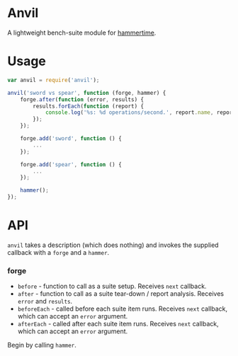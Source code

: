 # Anvil

A lightweight bench-suite module for [hammertime](https://github.com/tlivings/hammertime).

# Usage

```javascript
var anvil = require('anvil');

anvil('sword vs spear', function (forge, hammer) {
    forge.after(function (error, results) {
        results.forEach(function (report) {
            console.log('%s: %d operations/second.', report.name, report.ops);
        });
    });

    forge.add('sword', function () {
        ...
    });

    forge.add('spear', function () {
        ...
    });

    hammer();
});
```

# API

`anvil` takes a description (which does nothing) and invokes the supplied callback with a `forge` and a `hammer`.

### forge

* `before` - function to call as a suite setup. Receives `next` callback.
* `after` - function to call as a suite tear-down / report analysis. Receives `error` and `results`.
* `beforeEach` - called before each suite item runs. Receives `next` callback, which can accept an `error` argument.
* `afterEach` - called after each suite item runs. Receives `next` callback, which can accept an `error` argument.

Begin by calling `hammer`.